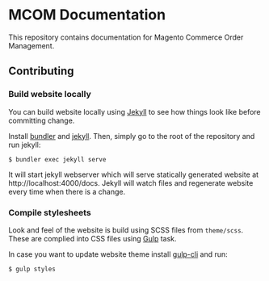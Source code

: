 # MCOM Documentation

This repository contains documentation for Magento Commerce Order Management.

## Contributing

### Build website locally

You can build website locally using [Jekyll][jekyll] to see how things look like before committing change. 

Install [bundler][bundler] and [jekyll](https://jekyllrb.com/docs/installation/). Then, simply go to the root of the repository and run jekyll:

```
$ bundler exec jekyll serve
```

It will start jekyll webserver which will serve statically generated website at http://localhost:4000/docs. Jekyll will watch files and regenerate website every time when there is a change.

### Compile stylesheets

Look and feel of the website is build using SCSS files from `theme/scss`. These are complied into CSS files using [Gulp][gulp] task.

In case you want to update website theme install [gulp-cli](https://github.com/gulpjs/gulp/blob/master/docs/getting-started.md) and run:

```
$ gulp styles
```

[jekyll]: https://jekyllrb.com
[bundler]: http://bundler.io/
[gulp]: http://gulpjs.com/

